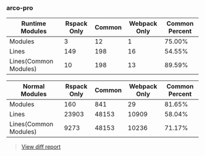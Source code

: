 ### arco-pro

| Runtime Modules       | Rspack Only | Common | Webpack Only | Common Percent | 
|-----------------------|-------------|--------|--------------|----------------| 
| Modules               | 3           | 12     | 1            | 75.00%         | 
| Lines                 | 149         | 198    | 16           | 54.55%         | 
| Lines(Common Modules) | 10          | 198    | 13           | 89.59%         | 


| Normal Modules        | Rspack Only | Common | Webpack Only | Common Percent | 
|-----------------------|-------------|--------|--------------|----------------| 
| Modules               | 160         | 841    | 29           | 81.65%         | 
| Lines                 | 23903       | 48153  | 10909        | 58.04%         | 
| Lines(Common Modules) | 9273        | 48153  | 10236        | 71.17%         | 


> [View diff report](https://web-infra-dev.github.io/rspack-report-website/diff/7137848861/diff_arco-pro.html)

